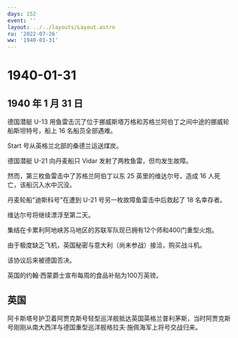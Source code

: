 ```yaml
---
days: 152
event: ''
layout: ../../layouts/Layout.astro
ru: '2022-07-26'
ww: '1940-01-31'
---
```


# 1940-01-31

## 1940 年 1 月 31 日

德国潜艇 U-13
用鱼雷击沉了位于挪威斯塔万格和苏格兰阿伯丁之间中途的挪威轮船斯坦特号，船上
16 名船员全部遇难。

Start 号从英格兰北部的桑德兰运送煤炭。

德国潜艇 U-21 向丹麦船只 Vidar 发射了两枚鱼雷，但均发生故障。

然而，第三枚鱼雷击中了苏格兰阿伯丁以东 25 英里的维达尔号，造成 16
人死亡，该船沉入水中沉没。

丹麦轮船"迪斯科号"在遭到 U-21 号另一枚故障鱼雷击中后救起了 18 名幸存者。

维达尔号将继续漂浮至第二天。

集结在卡累利阿地峡苏马地区的苏联军队现已拥有12个师和400门重型火炮。

由于极度缺乏飞机，英国秘密与意大利（尚未参战）接洽，购买战斗机。

该协议后来被德国否决。

英国的约翰·西蒙爵士宣布每周的食品补贴为100万英镑。

## 英国

阿卡斯塔号护卫着阿贾克斯号轻型巡洋舰抵达英国英格兰普利茅斯，当时阿贾克斯号刚刚从南大西洋与德国重型巡洋舰格拉夫·施佩海军上将号交战归来。